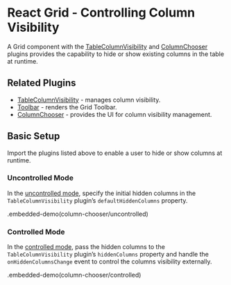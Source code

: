 # React Grid - Controlling Column Visibility

A Grid component with the [TableColumnVisibility](../reference/table-column-visibility.md) and [ColumnChooser](../reference/column-chooser.md) plugins provides the capability to hide or show existing columns in the table at runtime.

## Related Plugins

- [TableColumnVisibility](../reference/table-column-visibility.md) - manages column visibility.
- [Toolbar](../reference/toolbar.md) - renders the Grid Toolbar.
- [ColumnChooser](../reference/column-chooser.md) - provides the UI for column visibility management.

## Basic Setup

Import the plugins listed above to enable a user to hide or show columns at runtime.

### Uncontrolled Mode

In the [uncontrolled mode](controlled-and-uncontrolled-modes.md#uncontrolled-mode), specify the initial hidden columns in the `TableColumnVisibility` plugin’s `defaultHiddenColumns` property.

.embedded-demo(column-chooser/uncontrolled)

### Controlled Mode

In the [controlled mode](controlled-and-uncontrolled-modes.md#controlled-mode), pass the hidden columns to the `TableColumnVisibility` plugin’s `hiddenColumns` property and handle the `onHiddenColumnsChange` event to control the columns visibility externally.

.embedded-demo(column-chooser/controlled)
